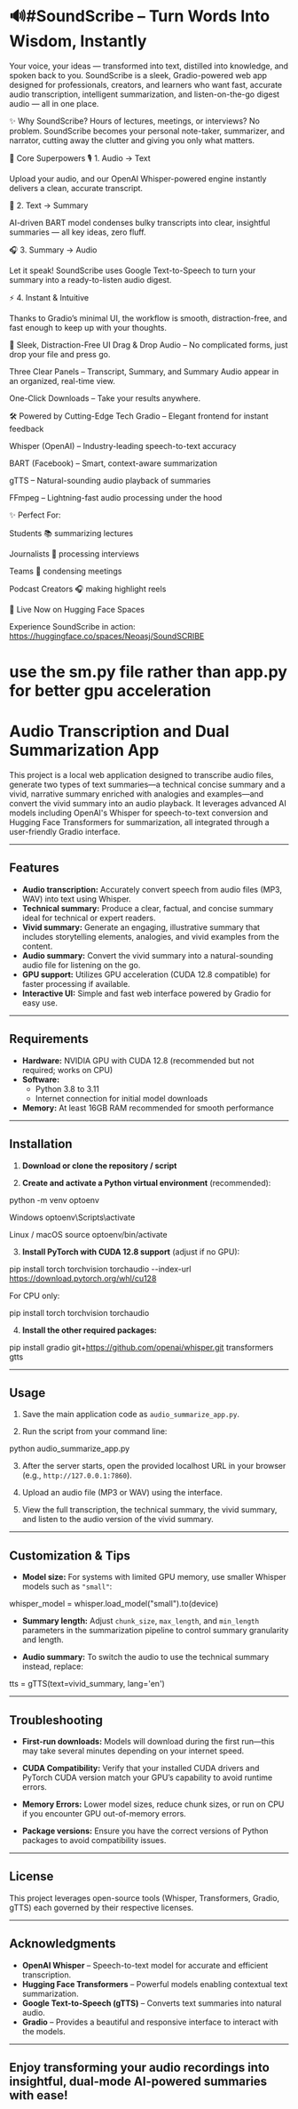 # 🔊#SoundScribe – Turn Words Into Wisdom, Instantly

Your voice, your ideas — transformed into text, distilled into knowledge, and spoken back to you.
SoundScribe is a sleek, Gradio-powered web app designed for professionals, creators, and learners who want fast, accurate audio transcription, intelligent summarization, and listen-on-the-go digest audio — all in one place.

✨ Why SoundScribe?
Hours of lectures, meetings, or interviews?
No problem. SoundScribe becomes your personal note-taker, summarizer, and narrator, cutting away the clutter and giving you only what matters.


🚀 Core Superpowers
🎙 1. Audio → Text

Upload your audio, and our OpenAI Whisper-powered engine instantly delivers a clean, accurate transcript.


📝 2. Text → Summary

AI-driven BART model condenses bulky transcripts into clear, insightful summaries — all key ideas, zero fluff.


🎧 3. Summary → Audio

Let it speak! SoundScribe uses Google Text-to-Speech to turn your summary into a ready-to-listen audio digest.


⚡ 4. Instant & Intuitive

Thanks to Gradio’s minimal UI, the workflow is smooth, distraction-free, and fast enough to keep up with your thoughts.


🎨 Sleek, Distraction-Free UI
Drag & Drop Audio – No complicated forms, just drop your file and press go.

Three Clear Panels – Transcript, Summary, and Summary Audio appear in an organized, real-time view.

One-Click Downloads – Take your results anywhere.


🛠 Powered by Cutting-Edge Tech
Gradio – Elegant frontend for instant feedback

Whisper (OpenAI) – Industry-leading speech-to-text accuracy

BART (Facebook) – Smart, context-aware summarization

gTTS – Natural-sounding audio playback of summaries

FFmpeg – Lightning-fast audio processing under the hood


✨ Perfect For:

Students 📚 summarizing lectures

Journalists 📰 processing interviews

Teams 🏢 condensing meetings

Podcast Creators 🎧 making highlight reels


🔗 Live Now on Hugging Face Spaces

Experience SoundScribe in action:
https://huggingface.co/spaces/Neoasj/SoundSCRIBE

# use the sm.py file rather than app.py for better gpu acceleration

# Audio Transcription and Dual Summarization App

This project is a local web application designed to transcribe audio files, generate two types of text summaries—a technical concise summary and a vivid, narrative summary enriched with analogies and examples—and convert the vivid summary into an audio playback. It leverages advanced AI models including OpenAI's Whisper for speech-to-text conversion and Hugging Face Transformers for summarization, all integrated through a user-friendly Gradio interface.

---

## Features

- **Audio transcription:** Accurately convert speech from audio files (MP3, WAV) into text using Whisper.
- **Technical summary:** Produce a clear, factual, and concise summary ideal for technical or expert readers.
- **Vivid summary:** Generate an engaging, illustrative summary that includes storytelling elements, analogies, and vivid examples from the content.
- **Audio summary:** Convert the vivid summary into a natural-sounding audio file for listening on the go.
- **GPU support:** Utilizes GPU acceleration (CUDA 12.8 compatible) for faster processing if available.
- **Interactive UI:** Simple and fast web interface powered by Gradio for easy use.

---

## Requirements

- **Hardware:** NVIDIA GPU with CUDA 12.8 (recommended but not required; works on CPU)
- **Software:**
  - Python 3.8 to 3.11
  - Internet connection for initial model downloads
- **Memory:** At least 16GB RAM recommended for smooth performance

---

## Installation

1. **Download or clone the repository / script**

2. **Create and activate a Python virtual environment** (recommended):

python -m venv optoenv

Windows
optoenv\Scripts\activate

Linux / macOS
source optoenv/bin/activate


3. **Install PyTorch with CUDA 12.8 support** (adjust if no GPU):


pip install torch torchvision torchaudio --index-url https://download.pytorch.org/whl/cu128


For CPU only:

pip install torch torchvision torchaudio


4. **Install the other required packages:**

pip install gradio git+https://github.com/openai/whisper.git transformers gtts


---

## Usage

1. Save the main application code as `audio_summarize_app.py`.

2. Run the script from your command line:

python audio_summarize_app.py


3. After the server starts, open the provided localhost URL in your browser (e.g., `http://127.0.0.1:7860`).

4. Upload an audio file (MP3 or WAV) using the interface.

5. View the full transcription, the technical summary, the vivid summary, and listen to the audio version of the vivid summary.

---

## Customization & Tips

- **Model size:** For systems with limited GPU memory, use smaller Whisper models such as `"small"`:

whisper_model = whisper.load_model("small").to(device)


- **Summary length:** Adjust `chunk_size`, `max_length`, and `min_length` parameters in the summarization pipeline to control summary granularity and length.

- **Audio summary:** To switch the audio to use the technical summary instead, replace:

tts = gTTS(text=vivid_summary, lang='en')


---

## Troubleshooting

- **First-run downloads:** Models will download during the first run—this may take several minutes depending on your internet speed.

- **CUDA Compatibility:** Verify that your installed CUDA drivers and PyTorch CUDA version match your GPU’s capability to avoid runtime errors.

- **Memory Errors:** Lower model sizes, reduce chunk sizes, or run on CPU if you encounter GPU out-of-memory errors.

- **Package versions:** Ensure you have the correct versions of Python packages to avoid compatibility issues.

---

## License

This project leverages open-source tools (Whisper, Transformers, Gradio, gTTS) each governed by their respective licenses.

---

## Acknowledgments

- **OpenAI Whisper** – Speech-to-text model for accurate and efficient transcription.
- **Hugging Face Transformers** – Powerful models enabling contextual text summarization.
- **Google Text-to-Speech (gTTS)** – Converts text summaries into natural audio.
- **Gradio** – Provides a beautiful and responsive interface to interact with the models.

---

## Enjoy transforming your audio recordings into insightful, dual-mode AI-powered summaries with ease!
